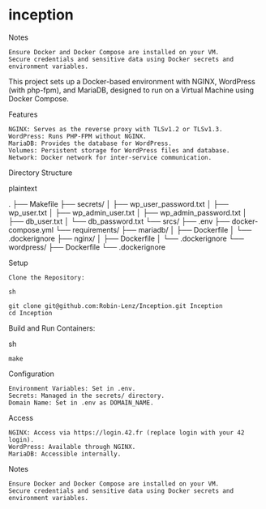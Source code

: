 # inception

Notes

    Ensure Docker and Docker Compose are installed on your VM.
    Secure credentials and sensitive data using Docker secrets and environment variables.

This project sets up a Docker-based environment with NGINX, WordPress (with php-fpm), and MariaDB, designed to run on a Virtual Machine using Docker Compose.

Features

    NGINX: Serves as the reverse proxy with TLSv1.2 or TLSv1.3.
    WordPress: Runs PHP-FPM without NGINX.
    MariaDB: Provides the database for WordPress.
    Volumes: Persistent storage for WordPress files and database.
    Network: Docker network for inter-service communication.

Directory Structure

plaintext

.
├── Makefile
├── secrets/
│   ├── wp_user_password.txt
│   ├── wp_user.txt
│   ├── wp_admin_user.txt
│   ├── wp_admin_password.txt
│   ├── db_user.txt
│   └── db_password.txt
└── srcs/
    ├── .env
    ├── docker-compose.yml
    └── requirements/
        ├── mariadb/
        │   ├── Dockerfile
        │   └── .dockerignore
        ├── nginx/
        │   ├── Dockerfile
        │   └── .dockerignore
        └── wordpress/
            ├── Dockerfile
            └── .dockerignore

Setup

    Clone the Repository:

    sh

    git clone git@github.com:Robin-Lenz/Inception.git Inception
    cd Inception

Build and Run Containers:

sh

    make

Configuration

    Environment Variables: Set in .env.
    Secrets: Managed in the secrets/ directory.
    Domain Name: Set in .env as DOMAIN_NAME.

Access

    NGINX: Access via https://login.42.fr (replace login with your 42 login).
    WordPress: Available through NGINX.
    MariaDB: Accessible internally.

Notes

    Ensure Docker and Docker Compose are installed on your VM.
    Secure credentials and sensitive data using Docker secrets and environment variables.
